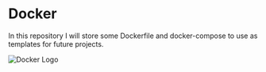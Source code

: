 # Docker

In this repository I will store some Dockerfile and docker-compose to use as templates for future projects.

![Docker Logo](https://blog.geekhunter.com.br/wp-content/uploads/2019/06/docker-na-pratica-como-construir-uma-aplicacao-2.png.webp)
